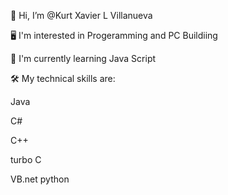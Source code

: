 👋 Hi, I’m @Kurt Xavier L Villanueva

🖥️ I'm interested in Progeramming and PC Buildiing

📖 I'm currently learning Java Script

🛠️ My technical skills are:

Java

C#

C++

turbo C

VB.net python

<!--
**Khail0119/Khail0119** is a ✨ _special_ ✨ repository because its `README.md` (this file) appears on your GitHub profile.

Here are some ideas to get you started:

- 🔭 I’m currently working on ...
- 🌱 I’m currently learning ...
- 👯 I’m looking to collaborate on ...
- 🤔 I’m looking for help with ...
- 💬 Ask me about ...
- 📫 How to reach me: ...
- 😄 Pronouns: ...
- ⚡ Fun fact: ...
-->
